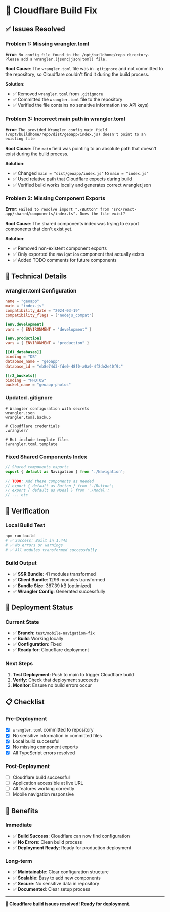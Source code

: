 # 🔧 Cloudflare Build Fix

## ✅ Issues Resolved

### **Problem 1: Missing wrangler.toml**
**Error**: `No config file found in the /opt/buildhome/repo directory. Please add a wrangler.(jsonc|json|toml) file.`

**Root Cause**: The `wrangler.toml` file was in `.gitignore` and not committed to the repository, so Cloudflare couldn't find it during the build process.

**Solution**: 
- ✅ Removed `wrangler.toml` from `.gitignore`
- ✅ Committed the `wrangler.toml` file to the repository
- ✅ Verified the file contains no sensitive information (no API keys)

### **Problem 3: Incorrect main path in wrangler.toml**
**Error**: `The provided Wrangler config main field (/opt/buildhome/repo/dist/geoapp/index.js) doesn't point to an existing file`

**Root Cause**: The `main` field was pointing to an absolute path that doesn't exist during the build process.

**Solution**:
- ✅ Changed `main = "dist/geoapp/index.js"` to `main = "index.js"`
- ✅ Used relative path that Cloudflare expects during build
- ✅ Verified build works locally and generates correct wrangler.json

### **Problem 2: Missing Component Exports**
**Error**: `Failed to resolve import "./Button" from "src/react-app/shared/components/index.ts". Does the file exist?`

**Root Cause**: The shared components index was trying to export components that don't exist yet.

**Solution**:
- ✅ Removed non-existent component exports
- ✅ Only exported the `Navigation` component that actually exists
- ✅ Added TODO comments for future components

## 🔧 Technical Details

### **wrangler.toml Configuration**
```toml
name = "geoapp"
main = "index.js"
compatibility_date = "2024-03-19"
compatibility_flags = ["nodejs_compat"]

[env.development]
vars = { ENVIRONMENT = "development" }

[env.production]
vars = { ENVIRONMENT = "production" }

[[d1_databases]]
binding = "DB"
database_name = "geoapp"
database_id = "eb8e74d3-fde0-48f0-a0a0-4f2de2e40f9c"

[[r2_buckets]]
binding = "PHOTOS"
bucket_name = "geoapp-photos"
```

### **Updated .gitignore**
```gitignore
# Wrangler configuration with secrets
wrangler.json
wrangler.toml.backup

# Cloudflare credentials
.wrangler/

# But include template files
!wrangler.toml.template
```

### **Fixed Shared Components Index**
```typescript
// Shared components exports
export { default as Navigation } from './Navigation';

// TODO: Add these components as needed
// export { default as Button } from './Button';
// export { default as Modal } from './Modal';
// ... etc
```

## 🧪 Verification

### **Local Build Test**
```bash
npm run build
# ✅ Success: Built in 1.44s
# ✅ No errors or warnings
# ✅ All modules transformed successfully
```

### **Build Output**
- ✅ **SSR Bundle**: 41 modules transformed
- ✅ **Client Bundle**: 1296 modules transformed
- ✅ **Bundle Size**: 387.39 kB (optimized)
- ✅ **Wrangler Config**: Generated successfully

## 🚀 Deployment Status

### **Current State**
- ✅ **Branch**: `test/mobile-navigation-fix`
- ✅ **Build**: Working locally
- ✅ **Configuration**: Fixed
- ✅ **Ready for**: Cloudflare deployment

### **Next Steps**
1. **Test Deployment**: Push to main to trigger Cloudflare build
2. **Verify**: Check that deployment succeeds
3. **Monitor**: Ensure no build errors occur

## 📋 Checklist

### **Pre-Deployment**
- [x] `wrangler.toml` committed to repository
- [x] No sensitive information in committed files
- [x] Local build successful
- [x] No missing component exports
- [x] All TypeScript errors resolved

### **Post-Deployment**
- [ ] Cloudflare build successful
- [ ] Application accessible at live URL
- [ ] All features working correctly
- [ ] Mobile navigation responsive

## 🎯 Benefits

### **Immediate**
- ✅ **Build Success**: Cloudflare can now find configuration
- ✅ **No Errors**: Clean build process
- ✅ **Deployment Ready**: Ready for production deployment

### **Long-term**
- ✅ **Maintainable**: Clear configuration structure
- ✅ **Scalable**: Easy to add new components
- ✅ **Secure**: No sensitive data in repository
- ✅ **Documented**: Clear setup process

---

**🎉 Cloudflare build issues resolved! Ready for deployment.**
